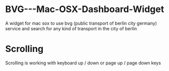 # BVG---Mac-OSX-Dashboard-Widget
A widget for mac sox to use bvg (public transport of berlin city germany) service and search for any kind of transport in the city of berlin

# Scrolling

Scrolling is working with keyboard
  up / down or page up / page down keys
